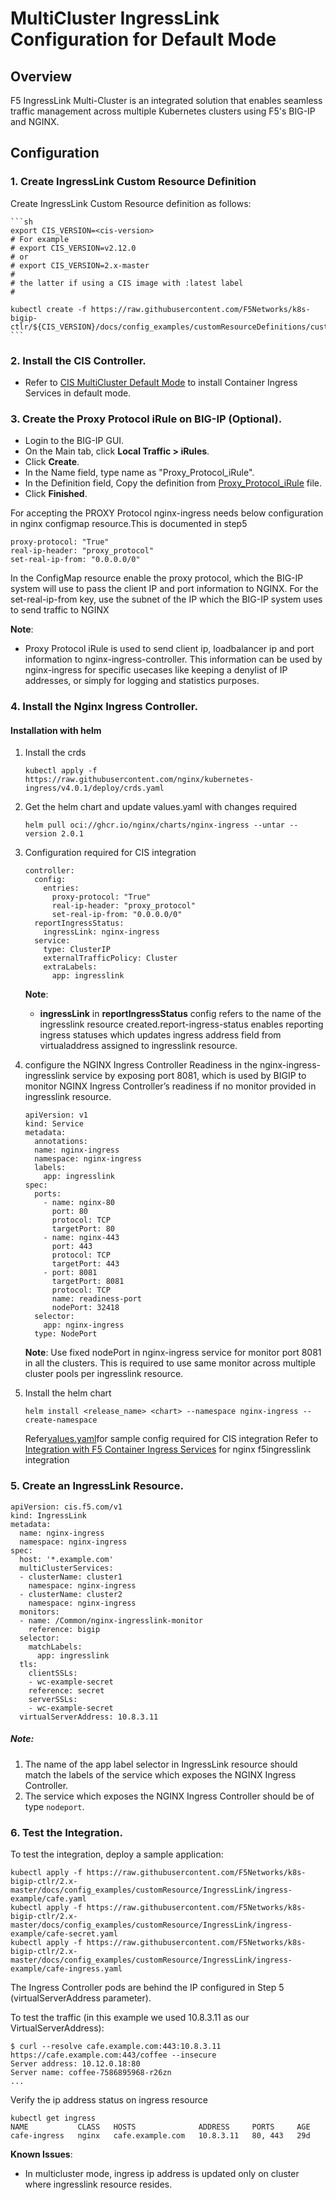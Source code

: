 # MultiCluster IngressLink Configuration for Default Mode

## Overview
F5 IngressLink Multi-Cluster is an integrated solution that enables seamless traffic management across multiple Kubernetes clusters using F5's BIG-IP and NGINX.

## Configuration

### 1.  Create IngressLink Custom Resource Definition

Create IngressLink Custom Resource definition as follows:

    ```sh
    export CIS_VERSION=<cis-version>
    # For example
    # export CIS_VERSION=v2.12.0
    # or
    # export CIS_VERSION=2.x-master
    #
    # the latter if using a CIS image with :latest label
    #

    kubectl create -f https://raw.githubusercontent.com/F5Networks/k8s-bigip-ctlr/${CIS_VERSION}/docs/config_examples/customResourceDefinitions/customresourcedefinitions.yml
    ```
### 2. Install the CIS Controller.

* Refer to [CIS MultiCluster Default Mode](https://raw.githubusercontent.com/F5Networks/k8s-bigip-ctlr/2.x-master/docs/config_examples/multicluster/default-mode/README.md) to install Container Ingress Services in default mode.

### 3. Create the Proxy Protocol iRule on BIG-IP (Optional).

* Login to the BIG-IP GUI.
* On the Main tab, click **Local Traffic > iRules**.
* Click **Create**.
* In the Name field, type name as "Proxy_Protocol_iRule".
* In the Definition field, Copy the definition from [Proxy_Protocol_iRule](https://raw.githubusercontent.com/F5Networks/k8s-bigip-ctlr/2.x-master/docs/config_examples/customResource/IngressLink/Proxy_Protocol_iRule) file.
* Click **Finished**.

For accepting the PROXY Protocol nginx-ingress needs below configuration in nginx configmap resource.This is documented in step5
```
proxy-protocol: "True"
real-ip-header: "proxy_protocol"
set-real-ip-from: "0.0.0.0/0"

```
In the ConfigMap resource enable the proxy protocol, which the BIG-IP system will use to pass the client IP and port information to NGINX. For the set-real-ip-from key, use the subnet of the IP which the BIG-IP system uses to send traffic to NGINX

**Note**: 
* Proxy Protocol iRule is used to send client ip, loadbalancer ip and port information to nginx-ingress-controller. This information can be used by nginx-ingress for specific usecases like keeping a denylist of IP addresses, or simply for logging and statistics purposes.

### 4. Install the Nginx Ingress Controller.

#### Installation with helm

1. Install the crds
    ```
   kubectl apply -f https://raw.githubusercontent.com/nginx/kubernetes-ingress/v4.0.1/deploy/crds.yaml
   
   ```
2. Get the helm chart and update values.yaml with changes required
   ```
   helm pull oci://ghcr.io/nginx/charts/nginx-ingress --untar --version 2.0.1
   
    ```
3. Configuration required for CIS integration
    ```
    controller:
      config:
        entries:
          proxy-protocol: "True"
          real-ip-header: "proxy_protocol"
          set-real-ip-from: "0.0.0.0/0"
      reportIngressStatus:
        ingressLink: nginx-ingress
      service:
        type: ClusterIP
        externalTrafficPolicy: Cluster
        extraLabels:
          app: ingresslink
    ```
   **Note**: 
   * **ingressLink** in **reportIngressStatus** config refers to the name of the ingresslink resource created.report-ingress-status enables reporting ingress statuses which updates ingress address field from virtualaddress assigned to ingresslink resource. 
   
4. configure the NGINX Ingress Controller Readiness in the nginx-ingress-ingresslink service by exposing port 8081, which is used by BIGIP to monitor NGINX Ingress Controller’s readiness if no monitor provided in ingresslink resource.
    
    ```
    apiVersion: v1
    kind: Service
    metadata:
      annotations:
      name: nginx-ingress
      namespace: nginx-ingress
      labels:
        app: ingresslink
    spec:
      ports:
        - name: nginx-80
          port: 80
          protocol: TCP
          targetPort: 80
        - name: nginx-443
          port: 443
          protocol: TCP
          targetPort: 443
        - port: 8081
          targetPort: 8081
          protocol: TCP
          name: readiness-port
          nodePort: 32418
      selector:
        app: nginx-ingress
      type: NodePort
    ```
    **Note**:
    Use fixed nodePort in nginx-ingress service for monitor port 8081 in all the clusters. This is required to use same monitor across multiple cluster pools per ingresslink resource.

5. Install the helm chart
   ```
   helm install <release_name> <chart> --namespace nginx-ingress --create-namespace
    ```
   Refer[values.yaml](values.yaml)for sample config required for CIS integration
   Refer to [Integration with F5 Container Ingress Services](https://docs.nginx.com/nginx-ingress-controller/installation/integrations/f5-ingresslink/) for nginx f5ingresslink integration

### 5. Create an IngressLink Resource.

```
apiVersion: cis.f5.com/v1
kind: IngressLink
metadata:
  name: nginx-ingress
  namespace: nginx-ingress
spec:
  host: '*.example.com'
  multiClusterServices:
  - clusterName: cluster1
    namespace: nginx-ingress
  - clusterName: cluster2
    namespace: nginx-ingress
  monitors:
  - name: /Common/nginx-ingresslink-monitor
    reference: bigip 
  selector:
    matchLabels:
      app: ingresslink
  tls:
    clientSSLs:
    - wc-example-secret
    reference: secret
    serverSSLs:
    - wc-example-secret
  virtualServerAddress: 10.8.3.11
```
##### Note:
1. The name of the app label selector in IngressLink resource should match the labels of the service which exposes the NGINX Ingress Controller.
2. The service which exposes the NGINX Ingress Controller should be of type ``nodeport``.

### 6. Test the Integration.

To test the integration, deploy a sample application:

    kubectl apply -f https://raw.githubusercontent.com/F5Networks/k8s-bigip-ctlr/2.x-master/docs/config_examples/customResource/IngressLink/ingress-example/cafe.yaml
    kubectl apply -f https://raw.githubusercontent.com/F5Networks/k8s-bigip-ctlr/2.x-master/docs/config_examples/customResource/IngressLink/ingress-example/cafe-secret.yaml
    kubectl apply -f https://raw.githubusercontent.com/F5Networks/k8s-bigip-ctlr/2.x-master/docs/config_examples/customResource/IngressLink/ingress-example/cafe-ingress.yaml

The Ingress Controller pods are behind the IP configured in Step 5 (virtualServerAddress parameter).

To test the traffic (in this example we used 10.8.3.11 as our VirtualServerAddress):

    $ curl --resolve cafe.example.com:443:10.8.3.11 https://cafe.example.com:443/coffee --insecure
    Server address: 10.12.0.18:80
    Server name: coffee-7586895968-r26zn
    ...

Verify the ip address status on ingress resource
    
    kubectl get ingress
    NAME           CLASS   HOSTS              ADDRESS     PORTS     AGE
    cafe-ingress   nginx   cafe.example.com   10.8.3.11   80, 443   29d

**Known Issues**:
* In multicluster mode, ingress ip address is updated only on cluster where ingresslink resource resides.